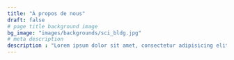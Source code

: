 ```yaml
---
title: "À propos de nous"
draft: false
# page title background image
bg_image: "images/backgrounds/sci_bldg.jpg"
# meta description
description : "Lorem ipsum dolor sit amet, consectetur adipisicing elit, sed do eiusmod tempor incididunt ut labore. dolore magna aliqua. Ut enim ad minim veniam, quis nostrud."
---
```

